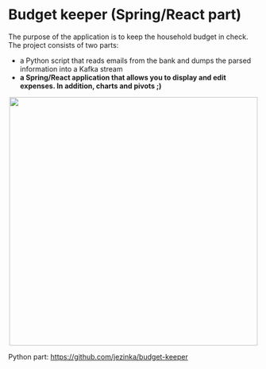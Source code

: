 # Budget keeper (Spring/React part)

The purpose of the application is to keep the household budget in check. The project consists of two parts: 
- a Python script that reads emails from the bank and dumps the parsed information into a Kafka stream 
- **a Spring/React application that allows you to display and edit expenses. In addition, charts and pivots ;)**

<p align="center">
  <img src="https://github.com/jezinka/budget-keeper-spring/assets/6199108/e8fd9d9a-fd21-4e53-bb49-4165600ed639.png" width="500">
</p>

Python part: https://github.com/jezinka/budget-keeper
